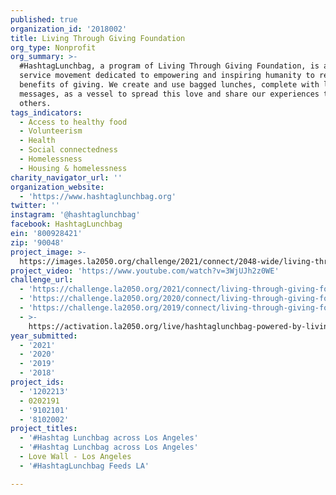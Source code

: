 ```yaml
---
published: true
organization_id: '2018002'
title: Living Through Giving Foundation
org_type: Nonprofit
org_summary: >-
  #HashtagLunchbag, a program of Living Through Giving Foundation, is a humanity
  service movement dedicated to empowering and inspiring humanity to reap the
  benefits of giving. We create and use bagged lunches, complete with love
  messages, as a vessel to spread this love and share our experiences to inspire
  others.
tags_indicators:
  - Access to healthy food
  - Volunteerism
  - Health
  - Social connectedness
  - Homelessness
  - Housing & homelessness
charity_navigator_url: ''
organization_website:
  - 'https://www.hashtaglunchbag.org'
twitter: ''
instagram: '@hashtaglunchbag'
facebook: HashtagLunchbag
ein: '800928421'
zip: '90048'
project_image: >-
  https://images.la2050.org/challenge/2021/connect/2048-wide/living-through-giving-foundation.jpg
project_video: 'https://www.youtube.com/watch?v=3WjUJh2z0WE'
challenge_url:
  - 'https://challenge.la2050.org/2021/connect/living-through-giving-foundation/'
  - 'https://challenge.la2050.org/2020/connect/living-through-giving-foundation/'
  - 'https://challenge.la2050.org/2019/connect/living-through-giving-foundation/'
  - >-
    https://activation.la2050.org/live/hashtaglunchbag-powered-by-living-through-giving-foundation-501c3-nonprofit/
year_submitted:
  - '2021'
  - '2020'
  - '2019'
  - '2018'
project_ids:
  - '1202213'
  - 0202191
  - '9102101'
  - '8102002'
project_titles:
  - '#Hashtag Lunchbag across Los Angeles'
  - '#Hashtag Lunchbag across Los Angeles'
  - Love Wall - Los Angeles
  - '#HashtagLunchbag Feeds LA'

---
```

